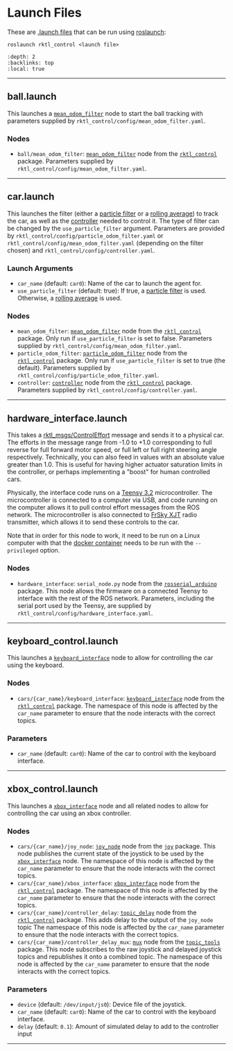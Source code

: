 # Launch Files

These are [.launch files](https://wiki.ros.org/roslaunch/XML) that can be run
using [roslaunch](https://wiki.ros.org/roslaunch):

```shell
roslaunch rktl_control <launch file>
```

```{contents} Launch Files in the package
:depth: 2
:backlinks: top
:local: true
```

---

## ball.launch

This launches a [`mean_odom_filter`](../nodes/README.md#mean-odom-filter) node
to start the ball tracking with parameters supplied by
`rktl_control/config/mean_odom_filter.yaml`.

### Nodes

- `ball/mean_odom_filter`:
    [`mean_odom_filter`](../nodes/README.md#mean-odom-filter) node from the
    [`rktl_control`](../README.md) package. Parameters supplied by
    `rktl_control/config/mean_odom_filter.yaml`.

---

## car.launch

This launches the filter (either a
[particle filter](../nodes/README.md#particle-odom-filter) or a
[rolling average](../nodes/README.md#mean-odom-filter)) to track the car, as
well as the [controller](../nodes/README.md#controller) needed to control it.
The type of filter can be changed by the `use_particle_filter` argument.
Parameters are provided by `rktl_control/config/particle_odom_filter.yaml` or
`rktl_control/config/mean_odom_filter.yaml` (depending on the filter chosen) and
`rktl_control/config/controller.yaml`.

### Launch Arguments

- `car_name` (default: `car0`): Name of the car to launch the agent for.
- `use_particle_filter` (default: true): If true, a
    [particle filter](../nodes/README.md#particle-odom-filter) is used.
    Otherwise, a [rolling average](../nodes/README.md#mean-odom-filter) is used.

### Nodes

- `mean_odom_filter`:
    [`mean_odom_filter`](../nodes/README.md#mean-odom-filter) node from the
    [`rktl_control`](../README.md) package. Only run if `use_particle_filter` is
    set to false. Parameters supplied by `rktl_control/config/mean_odom_filter.yaml`.
- `particle_odom_filter`:
    [`particle_odom_filter`](../nodes/README.md#particle-odom-filter) node from
    the [`rktl_control`](../README.md) package. Only run if `use_particle_filter`
    is set to true (the default). Parameters supplied by
    `rktl_control/config/particle_odom_filter.yaml`.
- `controller`:  [`controller`](../nodes/README.md#controller) node from the
    [`rktl_control`](../README.md) package. Parameters supplied by
    `rktl_control/config/controller.yaml`.

---

## hardware_interface.launch

This takes a [rktl_msgs/ControlEffort](/rktl_msgs/html/msg/ControlEffort.html#http://)
message and sends it to a physical car. The efforts in the message range from
-1.0 to +1.0 corresponding to full reverse for full forward motor speed, or
full left or full right steering angle respectively. Technically, you can also
feed in values with an absolute value greater than 1.0. This is useful for
having higher actuator saturation limits in the controller, or perhaps
implementing a "boost" for human controlled cars.

Physically, the interface code runs on a
[Teensy 3.2](https://www.pjrc.com/store/teensy32.html) microcontroller. The
microcontroller is connected to a computer via USB, and code running on the
computer allows it to pull control effort messages from the ROS network. The
microcontroller is also connected to [FrSky XJT](https://www.frsky-rc.com/xjt/)
radio transmitter, which allows it to send these controls to the car.

Note that in order for this node to work, it need to be run on a Linux computer
with that the [docker container](../../docker/README.md) needs to be run with
the `--privileged` option.

### Nodes

- `hardware_interface`: `serial_node.py` node from the
    [`rosserial_arduino`](https://wiki.ros.org/rosserial_arduino) package. This
    node allows the firmware on a connected Teensy to interface with the rest
    of the ROS network. Parameters, including the serial port used by the
    Teensy, are supplied by `rktl_control/config/hardware_interface.yaml`.

---

## keyboard_control.launch

This launches a [`keyboard_interface`](../nodes/README.md#keyboard-interface)
node to allow for controlling the car using the keyboard.

### Nodes

- `cars/{car_name}/keyboard_interface`:
    [`keyboard_interface`](../nodes/README.md#keyboard-interface) node from the
    [`rktl_control`](../README.md) package. The namespace of this node is
    affected by the `car_name` parameter to ensure that the node interacts with
    the correct topics.

### Parameters

- `car_name` (default: `car0`): Name of the car to control with the keyboard
    interface.

---

## xbox_control.launch

This launches a [`xbox_interface`](../nodes/README.md#xbox-interface)
node and all related nodes to allow for controlling the car using an xbox
controller.

### Nodes

- `cars/{car_name}/joy_node`:
    [`joy_node`](https://wiki.ros.org/joy#joy_node) node from the
    [`joy`](https://wiki.ros.org/joy) package. This node publishes the current
    state of the joystick to be used by the
    [`xbox_interface`](../nodes/README.md#xbox-interface) node. The namespace
    of this node is affected by the `car_name` parameter to ensure that the
    node interacts with the correct topics.
- `cars/{car_name}/xbox_interface`:
    [`xbox_interface`](../nodes/README.md#xbox-interface) node from the
    [`rktl_control`](../README.md) package. The namespace of this node is
    affected by the `car_name` parameter to ensure that the node interacts with
    the correct topics.
- `cars/{car_name}/controller_delay`:
    [`topic_delay`](../nodes/README.md#topic-delay) node from the
    [`rktl_control`](../README.md) package. This adds delay to the output of
    the `joy_node` topic The namespace of this node is affected by the
    `car_name` parameter to ensure that the node interacts with
    the correct topics.
- `cars/{car_name}/controller_delay_mux`:
    [`mux`](https://wiki.ros.org/topic_tools/mux) node from the
    [`topic_tools`](https://wiki.ros.org/topic_tools) package. This node
    subscribes to the raw joystick and delayed joystick topics and republishes
    it onto a combined topic. The namespace of this node is affected by the
    `car_name` parameter to ensure that the node interacts with the correct
    topics.

### Parameters

- `device` (default: `/dev/input/js0`): Device file of the joystick.
- `car_name` (default: `car0`): Name of the car to control with the keyboard
    interface.
- `delay` (default: `0.1`): Amount of simulated delay to add to the controller
    input

---
